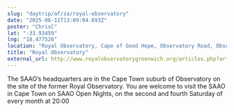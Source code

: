 ```yaml
---
slug: "daytrip/af/za/royal-observatory"
date: "2025-06-11T13:09:04.693Z"
poster: "ChrisC"
lat: "-33.93459"
lng: "18.477526"
location: "Royal Observatory, Cape of Good Hope, Observatory Road, Observatory, Cape Town Ward 57, Cape Town, City of Cape Town, Western Cape, 7925, South Africa"
title: "Royal Observatory"
external_url: http://www.royalobservatorygreenwich.org/articles.php?article=915
---
```

The SAAO’s headquarters are in the Cape Town suburb of Observatory on the site of the former Royal Observatory. You are welcome to visit the SAAO in Cape Town on SAAO Open Nights, on the second and fourth Saturday of every month at 20:00